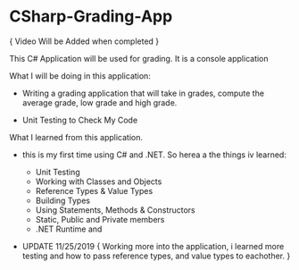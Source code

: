 # CSharp-Grading-App
{ Video Will be Added when completed }


This C# Application will be used for grading. It is a console application

What I will be doing in this application:


* Writing a grading application that will take in grades, compute the
    average grade, low grade and high grade.

* Unit Testing to Check My Code


What I learned from this application.
* this is my first time using C# and .NET. So herea a the things iv learned:
    - Unit Testing
    - Working with Classes and Objects
    - Reference Types & Value Types
    - Building Types
    - Using Statements, Methods & Constructors
    - Static, Public and Private members
    - .NET Runtime and 



* UPDATE 11/25/2019
{
    Working more into the application, i learned more testing and how
    to pass reference types, and value types to eachother.
}